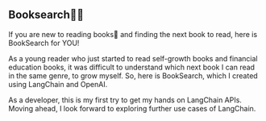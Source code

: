 ## Booksearch📘🔎
If you are new to reading books📘 and finding the next book to read, here is BookSearch for YOU!

As a young reader who just started to read self-growth books and financial education books, it was difficult to understand which next book I can read in the same genre, to  grow myself.
So, here is BookSearch, which I created using LangChain and OpenAI.

As a developer, this is my first try to get my hands on LangChain APIs. Moving ahead, I look forward to exploring further use cases of LangChain.

